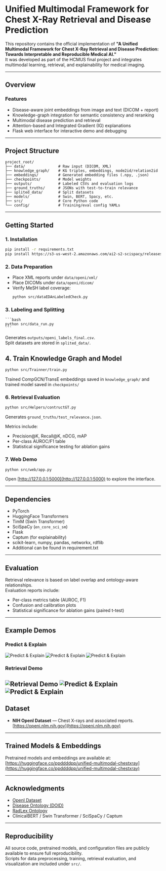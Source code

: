 # Unified Multimodal Framework for Chest X-Ray Retrieval and Disease Prediction

This repository contains the official implementation of **"A Unified Multimodal Framework for Chest X-Ray Retrieval and Disease Prediction: Towards Interpretable and Reproducible Medical AI."**  
It was developed as part of the HCMUS final project and integrates multimodal learning, retrieval, and explainability for medical imaging.

---

## Overview

### Features

* Disease-aware joint embeddings from image and text (DICOM + report)
* Knowledge-graph integration for semantic consistency and reranking
* Multimodal disease prediction and retrieval
* Attention-based and Integrated Gradient (IG) explanations
* Flask web interface for interactive demo and debugging

---

## Project Structure

```
project_root/
├── data/               # Raw input (DICOM, XML)
├── knowledge_graph/    # KG triples, embeddings, node2id/relation2id
├── embeddings/         # Generated embedding files (.npy, .json)
├── checkpoints/        # Model weights
├── outputs/            # Labeled CSVs and evaluation logs
├── ground_truths/      # JSONs with test-to-train relevance
├── splited_data/       # Split datasets
├── models/             # Swin, BERT, Spacy, etc.
├── src/                # Core Python code
└── config/             # Training/eval config YAMLs
```

---

## Getting Started

### 1. Installation

```bash
pip install -r requirements.txt
pip install https://s3-us-west-2.amazonaws.com/ai2-s2-scispacy/releases/v0.5.1/en_core_sci_sm-0.5.1.tar.gz
```

### 2. Data Preparation

* Place XML reports under `data/openi/xml/`
* Place DICOMs under `data/openi/dicom/`
* Verify MeSH label coverage:
    ```bash
    python src/dataEDAnLabeledCheck.py
    ```

### 3. Labeling and Splitting

    ```bash
    python src/data_run.py
    ```

Generates `outputs/openi_labels_final.csv`.  
Split datasets are stored in `splited_data/`.

## 4. Train Knowledge Graph and Model

```bash
python src/Trainner/train.py
```

Trained CompGCN/TransE embeddings saved in `knowledge_graph/` and trained model saved in `checkpoints/`


### 6. Retrieval Evaluation

```bash
python src/Helpers/contructGT.py
```

Generates `ground_truths/test_relevance.json`.

Metrics include:
* Precision@K, Recall@K, nDCG, mAP  
* Per-class AUROC/F1 table  
* Statistical significance testing for ablation gains  

### 7. Web Demo

```bash
python src/web/app.py
```

Open [http://127.0.0.1:5000](http://127.0.0.1:5000) to explore the interface.

---

## Dependencies

* PyTorch
* HuggingFace Transformers
* TimM (Swin Transformer)
* SciSpaCy (`en_core_sci_sm`)
* Flask
* Captum (for explainability)
* scikit-learn, numpy, pandas, networkx, rdflib
* Additional can be found in requirement.txt
---

## Evaluation

Retrieval relevance is based on label overlap and ontology-aware relationships.  
Evaluation reports include:
* Per-class metrics table (AUROC, F1)
* Confusion and calibration plots
* Statistical significance for ablation gains (paired t-test)

---

## Example Demos

### Predict & Explain
![Predict & Explain](demo/demo_1.png)
![Predict & Explain](demo/demo_2.png)
![Predict & Explain](demo/demo_3.png)

### Retrieval Demo
![Retrieval Demo](demo/demo_4.png)
![Predict & Explain](demo/demo_5.png)
![Predict & Explain](demo/demo_6.png)
---

## Dataset

* **NIH OpenI Dataset** — Chest X-rays and associated reports.  
  [https://openi.nlm.nih.gov](https://openi.nlm.nih.gov)

---

## Trained Models & Embeddings

Pretrained models and embeddings are available at:  
[https://huggingface.co/ppddddpp/unified-multimodal-chestxray](https://huggingface.co/ppddddpp/unified-multimodal-chestxray)

---

## Acknowledgments

* [OpenI Dataset](https://openi.nlm.nih.gov/)
* [Disease Ontology (DOID)](http://purl.obolibrary.org/obo/doid.obo)
* [RadLex Ontology](https://bioportal.bioontology.org/ontologies/RADLEX)
* ClinicalBERT / Swin Transformer / SciSpaCy / Captum

---

## Reproducibility

All source code, pretrained models, and configuration files are publicly available to ensure full reproducibility.  
Scripts for data preprocessing, training, retrieval evaluation, and visualization are included under `src/`.

